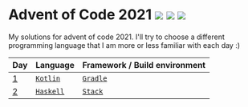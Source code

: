 # Advent of Code 2021 ![](https://img.shields.io/badge/day%20📅-2-blue) ![](https://img.shields.io/badge/days%20completed-2-green) ![](https://img.shields.io/badge/stars%20⭐-4-yellow)

My solutions for advent of code 2021.
I'll try to choose a different programming language that I am more or less familiar with each day :)

| Day      | Language | Framework / Build environment |
| -------- | -------- | ----------------------------- |
|  [1](01) | [`Kotlin`](https://en.wikipedia.org/wiki/Kotlin_(programming_language)) | [`Gradle`](https://en.wikipedia.org/wiki/Gradle) |
|  [2](02) | [`Haskell`](https://en.wikipedia.org/wiki/Haskell_(programming_language)) | [`Stack`](https://en.wikipedia.org/wiki/Stack_(Haskell)) |
